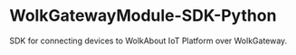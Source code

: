 # WolkGatewayModule-SDK-Python
SDK for connecting devices to WolkAbout IoT Platform over WolkGateway.

